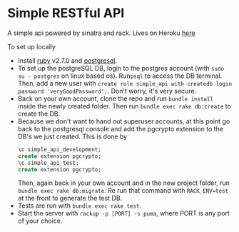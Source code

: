 # Simple RESTful API

A simple api powered by sinatra and rack. Lives on Heroku [here](https://shrouded-sierra-29495.herokuapp.com/)

To set up locally
* Install [ruby](https://www.ruby-lang.org/en/documentation/installation/) v2.7.0 and [postgresql](https://www.postgresql.org/download/).
* To set up the postgreSQL DB, login to the postgres account (with `sudo su - postgres` on linux based os). Run`psql` to access the DB terminal. Then, add a new user with `create role simple_api with createdb login password 'veryGoodPassword';`. Don't worry, it's very secure.
* Back on your own account, clone the repo and run `bundle install` inside the newly created folder. Then run `bundle exec rake db:create` to create the DB.
* Because we don't want to hand out superuser accounts, at this point go back to the postgresql console and add the pgcrypto extension to the DB's we just created. This is done by 
    ```sql
    \c simple_api_development;
    create extension pgcrypto;
    \c simple_api_test;
    create extension pgcrypto;
    ```
    Then, again back in your own account and in the new project folder, run `bundle exec rake db:migrate`. Re run that command with `RACK_ENV=test` at the front to generate the test DB.
* Tests are run with `bundle exec rake test`.
* Start the server with `rackup -p [PORT] -s puma`, where PORT is any port of your choice.